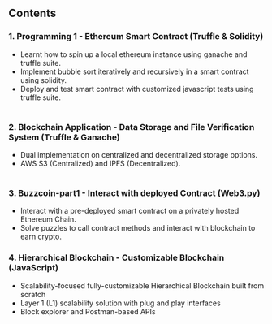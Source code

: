## Contents

### 1. Programming 1 - Ethereum Smart Contract (Truffle & Solidity)
   - Learnt how to spin up a local ethereum instance using ganache and truffle suite.
   - Implement bubble sort iteratively and recursively in a smart contract using solidity.
   - Deploy and test smart contract with customized javascript tests using truffle suite. <br><br>
     
### 2. Blockchain Application - Data Storage and File Verification System (Truffle & Ganache)
   - Dual implementation on centralized and decentralized storage options.
   - AWS S3 (Centralized) and IPFS (Decentralized). <br><br>
  
### 3. Buzzcoin-part1 - Interact with deployed Contract (Web3.py)
   - Interact with a pre-deployed smart contract on a privately hosted Ethereum Chain.
   - Solve puzzles to call contract methods and interact with blockchain to earn crypto.

### 4. Hierarchical Blockchain - Customizable Blockchain (JavaScript)
   - Scalability-focused fully-customizable Hierarchical Blockchain built from scratch
   - Layer 1 (L1) scalability solution with plug and play interfaces
   - Block explorer and Postman-based APIs
